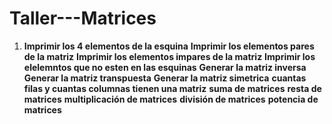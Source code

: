 # Taller---Matrices

1. **Imprimir los 4 elementos de la esquina**
**Imprimir los elementos pares de la matriz**
**Imprimir los elementos impares de la matriz**
**Imprimir los elelemntos que no esten en las esquinas**
**Generar la matriz inversa**
**Generar la matriz transpuesta**
**Generar la matriz simetrica**
**cuantas filas y cuantas columnas tienen una matriz**
**suma de matrices**
**resta de matrices**
**multiplicación de matrices**
**división de matrices**
**potencia de matrices**
